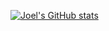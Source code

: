 [![Joel's GitHub stats](https://github-readme-stats.vercel.app/api?username=joelrico)](https://github.com/anuraghazra/github-readme-stats)
